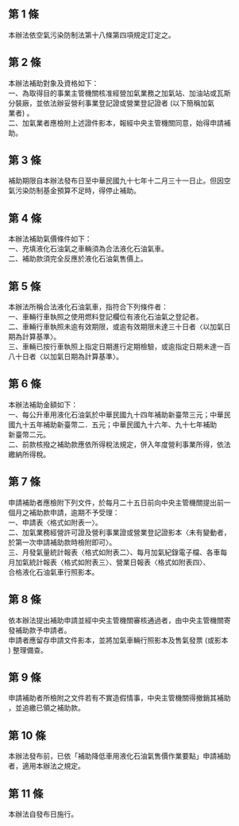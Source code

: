 第 1 條
-------
本辦法依空氣污染防制法第十八條第四項規定訂定之。

第 2 條
-------
本辦法補助對象及資格如下：  
一、為取得目的事業主管機關核准經營加氣業務之加氣站、加油站或瓦斯  
    分裝廠，並依法辦妥營利事業登記證或營業登記證者 (以下簡稱加氣  
    業者) 。  
二、加氣業者應檢附上述證件影本，報經中央主管機關同意，始得申請補  
    助。

第 3 條
-------
補助期限自本辦法發布日至中華民國九十七年十二月三十一日止。但因空  
氣污染防制基金預算不足時，得停止補助。

第 4 條
-------
本辦法補助氣價條件如下：  
一、充填液化石油氣之車輛須為合法液化石油氣車。  
二、補助款須完全反應於液化石油氣售價上。

第 5 條
-------
本辦法所稱合法液化石油氣車，指符合下列條件者：  
一、車輛行車執照之使用燃料登記欄位有液化石油氣之登記者。  
二、車輛行車執照未逾有效期限，或逾有效期限未達三十日者〈以加氣日  
    期為計算基準〉。  
三、車輛已按行車執照上指定日期進行定期檢驗，或逾指定日期未達一百  
    八十日者〈以加氣日期為計算基準〉。

第 6 條
-------
本辦法補助金額如下：  
一、每公升車用液化石油氣於中華民國九十四年補助新臺幣三元；中華民  
    國九十五年補助新臺幣二．五元；中華民國九十六年、九十七年補助  
    新臺幣二元。  
二、前款核撥之補助款應依所得稅法規定，併入年度營利事業所得，依法  
    繳納所得稅。

第 7 條
-------
申請補助者應檢附下列文件，於每月二十五日前向中央主管機關提出前一  
個月之補助款申請，逾期不予受理：  
一、申請表〈格式如附表一〉。  
二、加氣業務經營許可證及營利事業證或營業登記證影本〈未有變動者，  
    於第一次申請補助款時檢附即可〉。  
三、月發氣量統計報表〈格式如附表二〉、每月加氣紀錄電子檔、各車每  
    月加氣統計報表〈格式如附表三〉、營業日報表〈格式如附表四〉、  
    合格液化石油氣車行照影本。

第 8 條
-------
依本辦法提出補助申請並經中央主管機關審核通過者，由中央主管機關寄  
發補助款予申請者。  
申請者應留存申請文件影本，並將加氣車輛行照影本及售氣發票 (或影本  
) 整理備查。

第 9 條
-------
申請補助者所檢附之文件若有不實造假情事，中央主管機關得撤銷其補助  
，並追繳已領之補助款。

第 10 條
--------
本辦法發布前，已依「補助降低車用液化石油氣售價作業要點」申請補助  
者，適用本辦法之規定。

第 11 條
--------
本辦法自發布日施行。

